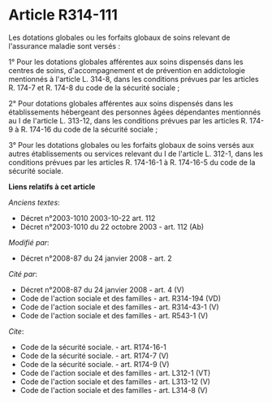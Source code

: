 # Article R314-111

Les dotations globales ou les forfaits globaux de soins relevant de l'assurance maladie sont versés : 

1° Pour les dotations globales afférentes aux soins dispensés dans les centres de soins, d'accompagnement et de prévention en
addictologie mentionnés à l'article L. 314-8, dans les conditions prévues par les articles R. 174-7 et R. 174-8 du code de la
sécurité sociale ; 

2° Pour dotations globales afférentes aux soins dispensés dans les établissements hébergeant des personnes âgées dépendantes
mentionnés au I de l'article L. 313-12, dans les conditions prévues par les articles R. 174-9 à R. 174-16 du code de la
sécurité sociale ; 

3° Pour les dotations globales ou les forfaits globaux de soins versés aux autres établissements ou services relevant du I de
l'article L. 312-1, dans les conditions prévues par les articles R. 174-16-1 à R. 174-16-5 du code de la sécurité sociale.

**Liens relatifs à cet article**

_Anciens textes_:

  - Décret n°2003-1010 2003-10-22 art. 112
  - Décret n°2003-1010 du 22 octobre 2003 - art. 112 (Ab)

_Modifié par_:

  - Décret n°2008-87 du 24 janvier 2008 - art. 2

_Cité par_:

  - Décret n°2008-87 du 24 janvier 2008 - art. 4 (V)
  - Code de l'action sociale et des familles - art. R314-194 (VD)
  - Code de l'action sociale et des familles - art. R314-43-1 (V)
  - Code de l'action sociale et des familles - art. R543-1 (V)

_Cite_:

  - Code de la sécurité sociale. - art. R174-16-1
  - Code de la sécurité sociale. - art. R174-7 (V)
  - Code de la sécurité sociale. - art. R174-9 (V)
  - Code de l'action sociale et des familles - art. L312-1 (VT)
  - Code de l'action sociale et des familles - art. L313-12 (V)
  - Code de l'action sociale et des familles - art. L314-8 (V)
